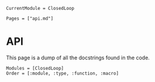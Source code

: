 ```@meta
CurrentModule = ClosedLoop 
```

```@contents
Pages = ["api.md"]
```

# API
This page is a dump of all the docstrings found in the code. 

```@autodocs
Modules = [ClosedLoop]
Order = [:module, :type, :function, :macro]
```